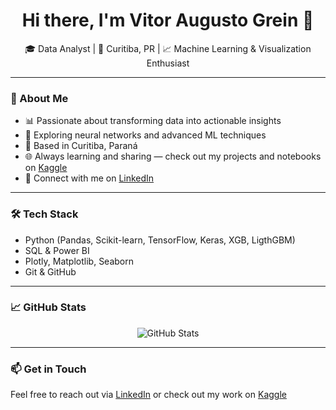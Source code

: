 <h1 align="center">Hi there, I'm Vitor Augusto Grein 👋</h1>

<p align="center">
  🎓 Data Analyst | 📍 Curitiba, PR | 📈 Machine Learning & Visualization Enthusiast
</p>

---

### 🚀 About Me

- 📊 Passionate about transforming data into actionable insights  
- 🤖 Exploring neural networks and advanced ML techniques  
- 📍 Based in Curitiba, Paraná  
- 🌐 Always learning and sharing — check out my projects and notebooks on [Kaggle]([https://www.kaggle.com/](https://www.kaggle.com/vitorgrein0628))  
- 👔 Connect with me on [LinkedIn]([https://www.linkedin.com/](https://www.linkedin.com/in/vitor-augusto-grein-60240a2b3/))

---

### 🛠️ Tech Stack

- Python (Pandas, Scikit-learn, TensorFlow, Keras, XGB, LigthGBM)
- SQL & Power BI
- Plotly, Matplotlib, Seaborn
- Git & GitHub

---

### 📈 GitHub Stats

<p align="center">
  <img src="https://github-readme-stats.vercel.app/api?username=vitorgrein&show_icons=true&theme=default" alt="GitHub Stats"/>
</p>

---

### 📫 Get in Touch

Feel free to reach out via [LinkedIn](https://www.linkedin.com/in/vitor-augusto-grein-60240a2b3/) or check out my work on [Kaggle](https://www.kaggle.com/vitorgrein0628)
